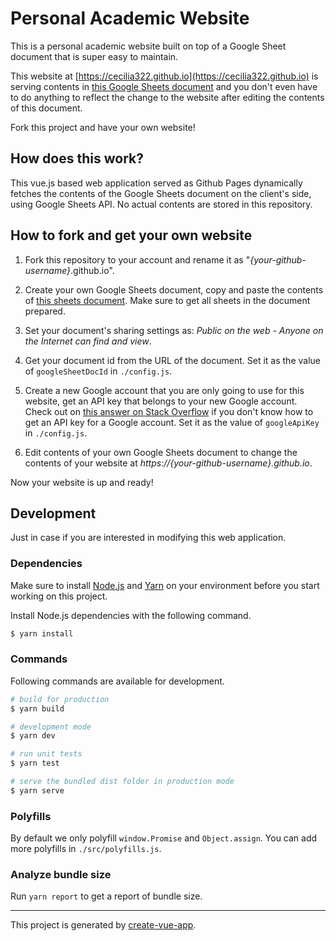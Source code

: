 # Personal Academic Website

This is a personal academic website built on top of a Google Sheet document that is super easy to maintain.

This website at [https://cecilia322.github.io](https://cecilia322.github.io) is serving contents in [this Google Sheets document](https://docs.google.com/spreadsheets/d/e/2PACX-1vQqPZmK_4NyfVjo90k7svizGG6W5daZkgdBbLYRJpux9jKANeRh9dYi7K1BTV1diQ/pubhtml) and you don't even have to do anything to reflect the change to the website after editing the contents of this document. 

Fork this project and have your own website!

## How does this work?

This vue.js based web application served as Github Pages dynamically fetches the contents of the Google Sheets document on the client's side, using Google Sheets API. 
No actual contents are stored in this repository.

## How to fork and get your own website

1. Fork this repository to your account and rename it as "*{your-github-username}*.github.io". 

1. Create your own Google Sheets document, copy and paste the contents of [this sheets document](https://docs.google.com/spreadsheets/d/e/2PACX-1vQqPZmK_4NyfVjo90k7svizGG6W5daZkgdBbLYRJpux9jKANeRh9dYi7K1BTV1diQ/pubhtml). Make sure to get all sheets in the document prepared. 

1. Set your document's sharing settings as: *Public on the web - Anyone on the Internet can find and view*.

1. Get your document id from the URL of the document. Set it as the value of `googleSheetDocId` in `./config.js`.

1. Create a new Google account that you are only going to use for this website, get an API key that belongs to your new Google account. Check out on [this answer on Stack Overflow](https://stackoverflow.com/a/46583300) if you don't know how to get an API key for a Google account. Set it as the value of `googleApiKey` in `./config.js`. 

1. Edit contents of your own Google Sheets document to change the contents of your website at *https://{your-github-username}.github.io*. 

Now your website is up and ready!

## Development

Just in case if you are interested in modifying this web application. 

### Dependencies

Make sure to install [Node.js](https://nodejs.org/en/) and [Yarn](https://yarnpkg.com/en/) on your environment before you start working on this project.

Install Node.js dependencies with the following command.

```bash
$ yarn install
```

### Commands

Following commands are available for development. 

```bash
# build for production
$ yarn build

# development mode
$ yarn dev

# run unit tests
$ yarn test

# serve the bundled dist folder in production mode
$ yarn serve
```

### Polyfills

By default we only polyfill `window.Promise` and `Object.assign`. You can add more polyfills in `./src/polyfills.js`.

### Analyze bundle size

Run `yarn report` to get a report of bundle size.

---

This project is generated by [create-vue-app](https://github.com/vue-land/create-vue-app).

